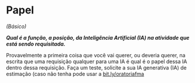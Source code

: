 # Papel 
*(Básico)*

***Qual é a função, a posição, da Inteligência Artificial (IA) na atividade que está sendo requisitada.***

Provavelmente a primeira coisa que você vai querer, ou deveria querer, na escrita que uma requisição qualquer para uma IA é qual é o papel dessa IA dentro dessa requisição. Faça um teste, solicite a sua IA generativa (IA) de estimação (caso não tenha pode usar a [bit.ly/oratoriafma](https://bit.ly/oratoriafma)
